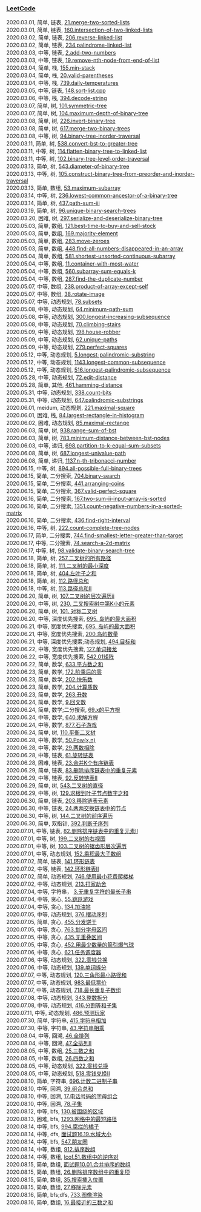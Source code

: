 ### [LeetCode](https://leetcode-cn.com/problemset/all/)  

2020.03.01, 简单, 链表, [21.merge-two-sorted-lists](https://leetcode-cn.com/problems/merge-two-sorted-lists/)  
2020.03.01, 简单, 链表, [160.intersection-of-two-linked-lists](https://leetcode-cn.com/problems/intersection-of-two-linked-lists/)  
2020.03.02, 简单, 链表, [206.reverse-linked-list](https://leetcode-cn.com/problems/reverse-linked-list/)  
2020.03.02, 简单, 链表, [234.palindrome-linked-list](https://leetcode-cn.com/problems/palindrome-linked-list/)  
2020.03.03, 中等, 链表, [2.add-two-numbers](https://leetcode-cn.com/problems/add-two-numbers/)  
2020.03.03, 中等, 链表, [19.remove-nth-node-from-end-of-list](https://leetcode-cn.com/problems/remove-nth-node-from-end-of-list/)  
2020.03.04, 简单, 栈, [155.min-stack](https://leetcode-cn.com/problems/min-stack/)  
2020.03.04, 简单, 栈, [20.valid-parentheses](https://leetcode-cn.com/problems/valid-parentheses/)  
2020.03.04, 中等, 栈, [739.daily-temperatures](https://leetcode-cn.com/problems/daily-temperatures/)  
2020.03.05, 中等, 链表, [148.sort-list.cpp](https://leetcode-cn.com/problems/sort-list)  
2020.03.06, 中等, 栈, [394.decode-string](https://leetcode-cn.com/problems/decode-string/)  
2020.03.07, 简单, 树, [101.symmetric-tree](https://leetcode-cn.com/problems/symmetric-tree/)  
2020.03.07, 简单, 树, [104.maximum-depth-of-binary-tree](https://leetcode-cn.com/problems/maximum-depth-of-binary-tree/)  
2020.03.08, 简单, 树, [226.invert-binary-tree](https://leetcode-cn.com/problems/invert-binary-tree/)  
2020.03.08, 简单, 树, [617.merge-two-binary-trees](https://leetcode-cn.com/problems/merge-two-binary-trees/)  
2020.03.08, 中等, 树, [94.binary-tree-inorder-traversal](https://leetcode-cn.com/problems/binary-tree-inorder-traversal/)  
2020.03.11, 简单, 树, [538.convert-bst-to-greater-tree](https://leetcode-cn.com/problems/convert-bst-to-greater-tree/)  
2020.03.11, 中等, 树, [114.flatten-binary-tree-to-linked-list](https://leetcode-cn.com/problems/flatten-binary-tree-to-linked-list/)  
2020.03.11, 中等, 树, [102.binary-tree-level-order-traversal](https://leetcode-cn.com/problems/binary-tree-level-order-traversal/)  
2020.03.13, 简单, 树, [543.diameter-of-binary-tree](https://leetcode-cn.com/problems/diameter-of-binary-tree/)  
2020.03.13, 中等, 树, [105.construct-binary-tree-from-preorder-and-inorder-traversal](https://leetcode-cn.com/problems/construct-binary-tree-from-preorder-and-inorder-traversal/)  
2020.03.13, 简单, 数组, [53.maximum-subarray](https://leetcode-cn.com/problems/maximum-subarray/)  
2020.03.14, 中等, 树, [236.lowest-common-ancestor-of-a-binary-tree](https://leetcode-cn.com/problems/lowest-common-ancestor-of-a-binary-tree/)  
2020.03.14, 简单, 树, [437.path-sum-iii](https://leetcode-cn.com/problems/path-sum-iii/)  
2020.03.19, 简单, 树, [96.unique-binary-search-trees](https://leetcode-cn.com/problems/unique-binary-search-trees/)  
2020.03.20, 困难, 树, [297.serialize-and-deserialize-binary-tree](https://leetcode-cn.com/problems/serialize-and-deserialize-binary-tree/)  
2020.05.03, 简单, 数组, [121.best-time-to-buy-and-sell-stock](https://leetcode-cn.com/problems/best-time-to-buy-and-sell-stock/)  
2020.05.03, 简单, 数组, [169.majority-element](https://leetcode-cn.com/problems/majority-element/)  
2020.05.03, 简单, 数组, [283.move-zeroes](https://leetcode-cn.com/problems/move-zeroes/)  
2020.05.03, 简单, 数组, [448.find-all-numbers-disappeared-in-an-array](https://leetcode-cn.com/problems/find-all-numbers-disappeared-in-an-array/)  
2020.05.04, 简单, 数组, [581.shortest-unsorted-continuous-subarray](https://leetcode-cn.com/problems/shortest-unsorted-continuous-subarray/)  
2020.05.04, 中等, 数组, [11.container-with-most-water](https://leetcode-cn.com/problems/container-with-most-water/)  
2020.05.04, 中等, 数组, [560.subarray-sum-equals-k](https://leetcode-cn.com/problems/subarray-sum-equals-k/)  
2020.05.04, 中等, 数组, [287.find-the-duplicate-number](https://leetcode-cn.com/problems/find-the-duplicate-number/)  
2020.05.07, 中等, 数组, [238.product-of-array-except-self](https://leetcode-cn.com/problems/product-of-array-except-self/)  
2020.05.07, 中等, 数组, [38.rotate-image](https://leetcode-cn.com/problems/rotate-image/)  
2020.05.07, 中等, 动态规划, [78.subsets](https://leetcode-cn.com/problems/subsets/)  
2020.05.08, 中等, 动态规划, [64.minimum-path-sum](https://leetcode-cn.com/problems/minimum-path-sum/)  
2020.05.08, 中等, 动态规划, [300.longest-increasing-subsequence](https://leetcode-cn.com/problems/longest-increasing-subsequence/)  
2020.05.08, 中等, 动态规划, [70.climbing-stairs](https://leetcode-cn.com/problems/climbing-stairs)  
2020.05.09, 中等, 动态规划, [198.house-robber](https://leetcode-cn.com/problems/house-robber/)  
2020.05.09, 中等, 动态规划, [62.unique-paths](https://leetcode-cn.com/problems/unique-paths/)  
2020.05.09, 中等, 动态规划, [279.perfect-squares](https://leetcode-cn.com/problems/perfect-squares/)  
2020.05.12, 中等, 动态规划, [5.longest-palindromic-substring](https://leetcode-cn.com/problems/longest-palindromic-substring/)  
2020.05.12, 中等, 动态规划, [1143.longest-common-subsequence](https://leetcode-cn.com/problems/longest-common-subsequence/)  
2020.05.12, 中等, 动态规划, [516.longest-palindromic-subsequence](https://leetcode-cn.com/problems/longest-palindromic-subsequence/)  
2020.05.28, 中等, 动态规划, [72.edit-distance](https://leetcode-cn.com/problems/edit-distance/)  
2020.05.28, 简单, 其他, [461.hamming-distance](https://leetcode-cn.com/problems/hamming-distance/)  
2020.05.31, 中等, 动态规划, [338.count-bits](https://leetcode-cn.com/problems/couting-bits)  
2020.05.31, 中等, 动态规划, [647.palindromic-substrings](https://leetcode-cn.com/problems/palindromic-substrings)  
2020.06.01, meidum, 动态规划, [221.maximal-square](https://leetcode-cn.com/problems/maximal-square/)  
2020.06.01, 困难, 栈, [84.largest-rectangle-in-histogram](https://leetcode-cn.com/problems/largest-rectangle-in-histogram/)  
2020.06.02, 困难, 动态规划, [85.maximal-rectange](https://leetcode-cn.com/problems/max-mal-rectange/)  
2020.06.03, 简单, 树, [938.range-sum-of-bst](https://leetcode-cn.com/problems/range-sum-of-bst/)  
2020.06.03, 简单, 树, [783.minimum-distance-between-bst-nodes](https://leetcode-cn.com/problems/minimum-distance-between-bst-nodes/)  
2020.06.03, 中等, 递归, [698.partition-to-k-equal-sum-subsets](https://leetcode-cn.com/problems/partition-to-k-equal-sum-subsets/)  
2020.06.08, 简单, 树, [687.longest-univalue-path](https://leetcode-cn.com/problems/longest-univalue-path/)  
2020.06.08, 简单, 递归, [1137.n-th-tribonacci-number](https://leetcode-cn.com/problems/n-th-tribonacci-number/)  
2020.06.15, 中等, 树, [894.all-possible-full-binary-trees](https://leetcode-cn.com/problems/all-possible-full-binary-trees/)  
2020.06.15, 简单, 二分搜索, [704.binary-search](https://leetcode-cn.com/problems/binary-search/)  
2020.06.15, 简单, 二分搜索, [441.arranging-coins](https://leetcode-cn.com/problems/arranging-coins/)  
2020.06.15, 简单, 二分搜索, [367.valid-perfect-square](https://leetcode-cn.com/problems/valid-perfect-square/)  
2020.06.16, 简单, 二分搜索, [167.two-sum-ii-input-array-is-sorted](https://leetcode-cn.com/problems/two-sum-ii-input-array-is-sorted/)  
2020.06.16, 简单, 二分搜索, [1351.count-negative-numbers-in-a-sorted-matrix](https://leetcode-cn.com/problems/count-negative-numbers-in-a-sorted-matrix/)  
2020.06.16, 简单, 二分搜索, [436.find-right-interval](https://leetcode-cn.com/problems/find-right-interval/)  
2020.06.16, 中等, 树, [222.count-complete-tree-nodes](https://leetcode-cn.com/problems/count-complete-tree-nodes/)  
2020.06.17, 简单, 二分搜索, [744.find-smallest-letter-greater-than-target](https://leetcode-cn.com/problems/find-smallest-letter-greater-than-target/)  
2020.06.17, 中等, 二分搜索, [74.search-a-2d-matrix](https://leetcode-cn.com/problems/search-a-2d-matrix/)  
2020.06.17, 中等, 树, [98.validate-binary-search-tree](https://leetcode-cn.com/problems/validate-binary-search-tree/)  
2020.06.18, 简单, 树, [257.二叉树的所有路径](https://leetcode-cn.com/problems/binary-tree-paths/)  
2020.06.18, 简单, 树, [111.二叉树的最小深度](https://leetcode-cn.com/problems/minimum-depth-of-binary-tree/)  
2020.06.18, 简单, 树, [404.左叶子之和](https://leetcode-cn.com/problems/sum-of-left-leaves/)  
2020.06.18, 简单, 树, [112.路径总和](https://leetcode-cn.com/problems/path-sum/)  
2020.06.18, 中等, 树, [113.路径总和II](https://leetcode-cn.com/problems/path-sum-ii/)  
2020.06.20, 简单, 树, [107.二叉树的层次遍历ii](https://leetcode-cn.com/problems/binary-tree-level-order-traversal-ii/)  
2020.06.20, 中等, 树, [230. 二叉搜索树中第K小的元素](https://leetcode-cn.com/problems/kth-smallest-element-in-a-bst/)  
2020.06.20, 简单, 树, [101. 对称二叉树](https://leetcode-cn.com/problems/symmetric-tree/)  
2020.06.20, 中等, 深度优先搜索, [695. 岛屿的最大面积](https://leetcode-cn.com/problems/max-area-of-island/)  
2020.06.21, 中等, 宽度优先搜索, [695. 岛屿的最大面积](https://leetcode-cn.com/problems/max-area-of-island/)  
2020.06.21, 中等, 宽度优先搜索, [200.岛屿数量](https://leetcode-cn.com/problems/number-of-islands/)  
2020.06.21, 中等, 深度优先搜索;动态规划, [494.目标和](https://leetcode-cn.com/problems/target-sum/)  
2020.06.22, 中等, 宽度优先搜索, [127.单词接龙](https://leetcode-cn.com/problems/word-ladder/)  
2020.06.22, 中等, 宽度优先搜索, [542.01矩阵](https://leetcode-cn.com/problems/01-matrix/)  
2020.06.22, 简单, 数学, [633.平方数之和](https://leetcode-cn.com/problems/sum-of-square-numbers/)  
2020.06.23, 简单, 数学, [172.阶乘后的零](https://leetcode-cn.com/problems/factorial-trailing-zeroes/)  
2020.06.23, 简单, 数学, [202.快乐数](https://leetcode-cn.com/problems/happy-number/)  
2020.06.23, 简单, 数学, [204.计算质数](https://leetcode-cn.com/problems/count-primes/)  
2020.06.23, 简单, 数学, [263.丑数](https://leetcode-cn.com/problems/ugly-number/)  
2020.06.24, 简单, 数学, [9.回文数](https://leetcode-cn.com/problems/palindrome-number/)  
2020.06.24, 简单, 数学;二分搜索, [69.x的平方根](https://leetcode-cn.com/problems/sqrtx/)  
2020.06.24, 中等, 数学, [640.求解方程](https://leetcode-cn.com/problems/solve-the-equation/)  
2020.06.24, 中等, 数学, [877.石子游戏](https://leetcode-cn.com/problems/stone-game/)  
2020.06.24, 简单, 树, [110.平衡二叉树](https://leetcode-cn.com/problems/balanced-binary-tree/)  
2020.06.28, 中等, 数学, [50.Pow(x,n)](https://leetcode-cn.com/problems/powx-n/)  
2020.06.28, 中等, 数学, [29.两数相除](https://leetcode-cn.com/problems/divide-two-integers/)  
2020.06.28, 中等, 链表, [61.旋转链表](https://leetcode-cn.com/problems/rotate-list/)  
2020.06.28, 困难, 链表, [23.合并K个有序链表](https://leetcode-cn.com/problems/merge-k-sorted-lists/)  
2020.06.29, 简单, 链表, [83.删除排序链表中的重复元素](https://leetcode-cn.com/problems/remove-duplicates-from-sorted-list/)  
2020.06.29, 中等, 链表, [92.反转链表II](https://leetcode-cn.com/problems/reverse-linked-list-ii/)  
2020.06.29, 简单, 树, [543.二叉树的直径](https://leetcode-cn.com/problems/diameter-of-binary-tree/)  
2020.06.29, 中等, 树, [129.求根到叶子节点数字之和](https://leetcode-cn.com/problems/sum-root-to-leaf-numbers/)  
2020.06.30, 简单, 链表, [203.移除链表元素](https://leetcode-cn.com/problems/remove-linked-list-elements/)  
2020.06.30, 中等, 链表, [24.两两交换链表中的节点](https://leetcode-cn.com/problems/swap-nodes-in-pairs/)  
2020.06.30, 中等, 树, [144.二叉树的前序遍历](https://leetcode-cn.com/problems/binary-tree-preorder-traversal/)  
2020.06.30, 简单, 双指针, [392.判断子序列](https://leetcode-cn.com/problems/is-subsequence/)  
2020.07.01, 中等, 链表, [82.删除排序链表中的重复元素II](https://leetcode-cn.com/problems/remove-duplicates-from-sorted-list-ii/)  
2020.07.01, 中等, 树, [199.二叉树的右视图](https://leetcode-cn.com/problems/binary-tree-right-side-view/)  
2020.07.01, 中等, 树, [103.二叉树的锯齿形层次遍历](https://leetcode-cn.com/problems/binary-tree-zigzag-level-order-traversal/)  
2020.07.01, 中等, 动态规划, [152.乘积最大子数组](https://leetcode-cn.com/problems/maximum-product-subarray/)  
2020.07.02, 简单, 链表, [141.环形链表](https://leetcode-cn.com/problems/linked-list-cycle/)  
2020.07.02, 中等, 链表, [142.环形链表II](https://leetcode-cn.com/problems/linked-list-cycle-ii/)  
2020.07.02, 简单, 动态规划, [746.使用最小花费爬楼梯](https://leetcode-cn.com/problems/min-cost-climbing-stairs/)  
2020.07.02, 中等, 动态规划, [213.打家劫舍](https://leetcode-cn.com/problems/house-robber-ii/)  
2020.07.04, 中等, 字符串， [3.无重复字符的最长子串](https://leetcode-cn.com/problems/longest-substring-without-repeating-characters/)  
2020.07.04, 中等, 贪心, [55.跳跃游戏](https://leetcode-cn.com/problems/jump-game/)  
2020.07.04, 中等, 贪心, [134.加油站](https://leetcode-cn.com/problems/gas-station/)  
2020.07.05, 中等, 动态规划, [376.摆动序列](https://leetcode-cn.com/problems/wiggle-subsequence/)  
2020.07.05, 简单, 贪心, [455.分发饼干](https://leetcode-cn.com/problems/assign-cookies/)  
2020.07.05, 中等, 贪心, [763.划分字母区间](https://leetcode-cn.com/problems/partition-labels/)  
2020.07.05, 中等, 贪心, [435.无重叠区间](https://leetcode-cn.com/problems/non-overlapping-intervals/)  
2020.07.05, 中等, 贪心, [452.用最少数量的箭引爆气球](https://leetcode-cn.com/problems/minimum-number-of-arrows-to-burst-balloons/)  
2020.07.06, 中等, 贪心, [621.任务调度器](https://leetcode-cn.com/problems/task-scheduler/)  
2020.07.06, 中等, 动态规划, [322.零钱兑换](https://leetcode-cn.com/problems/coin-change/)  
2020.07.06, 中等, 动态规划, [139.单词拆分](https://leetcode-cn.com/problems/word-break/)  
2020.07.07, 中等, 动态规划, [120.三角形最小路径和](https://leetcode-cn.com/problems/triangle/)  
2020.07.07, 中等, 动态规划, [983.最低票价](https://leetcode-cn.com/problems/minimum-cost-for-tickets/)  
2020.07.07, 中等, 动态规划, [718.最长重复子数组](https://leetcode-cn.com/problems/maximum-length-of-repeated-subarray/)   
2020.07.08, 中等, 动态规划, [343.整数拆分](https://leetcode-cn.com/problems/integer-break/)  
2020.07.08, 中等, 动态规划, [416.分割等和子集](https://leetcode-cn.com/problems/partition-equal-subset-sum/)  
2020.07.11, 中等, 动态规划, [486.预测玩家](https://leetcode-cn.com/problems/predict-the-winner/)  
2020.07.30, 简单, 字符串, [415.字符串相加](https://leetcode-cn.com/problems/add-strings/)  
2020.07.30, 中等, 字符串, [43.字符串相乘](https://leetcode-cn.com/problems/multiply-strings/)  
2020.08.04, 中等, 回溯, [46.全排列](https://leetcode-cn.com/problems/permutations/)  
2020.08.04, 中等, 回溯, [47.全排列II](https://leetcode-cn.com/problems/permutations-ii/)  
2020.08.05, 中等, 数组, [25.三数之和](https://leetcode-cn.com/problems/3sum/)  
2020.08.05, 中等, 数组, [26.四数之和](https://leetcode-cn.com/problems/4sum/)  
2020.08.05, 中等, 动态规划, [322.零钱兑换](https://leetcode-cn.com/problems/coin-change/)  
2020.08.05, 中等, 动态规划, [518.零钱兑换II](https://leetcode-cn.com/problems/coin-change-2/)  
2020.08.10, 简单, 字符串, [696.计数二进制子串](https://leetcode-cn.com/problems/count-binary-substrings/)  
2020.08.10, 中等, 回溯, [39.组合总和](https://leetcode-cn.com/problems/combination-sum/)  
2020.08.10, 中等, 回溯, [17.电话号码的字母组合](https://leetcode-cn.com/problems/letter-combinations-of-a-phone-number/)  
2020.08.10, 中等, 回溯, [78.子集](https://leetcode-cn.com/problems/subsets/)  
2020.08.12, 中等, bfs, [130.被围绕的区域](https://leetcode-cn.com/problems/surrounded-regions/)  
2020.08.13, 困难, bfs, [1293.网格中的最短路径](https://leetcode-cn.com/problems/shortest-path-in-a-grid-with-obstacles-elimination/)  
2020.08.14, 中等, bfs, [994.腐烂的橘子](https://leetcode-cn.com/problems/rotting-oranges/)  
2020.08.14, 中等, dfs, [面试题16.19.水域大小](https://leetcode-cn.com/problems/pond-sizes-lcci/)  
2020.08.14, 中等, bfs, [547.朋友圈](https://leetcode-cn.com/problems/friend-circles/)  
2020.08.14, 中等, 数组, [912.排序数组](https://leetcode-cn.com/problems/sort-an-array/)  
2020.08.14, 中等, 数组, [lcof.51.数组中的逆序对](https://leetcode-cn.com/problems/shu-zu-zhong-de-ni-xu-dui-lcof/)  
2020.08.15, 简单, 数组, [面试题10.01.合并排序的数组](https://leetcode-cn.com/problems/sorted-merge-lcci/)    
2020.08.15, 简单, 数组, [26.删除排序数组中的重复项](https://leetcode-cn.com/problems/remove-duplicates-from-sorted-array/)  
2020.08.15, 简单, 数组, [35.搜索插入位置](https://leetcode-cn.com/problems/search-insert-position/)  
2020.08.15, 简单, 数组, [27.移除元素](https://leetcode-cn.com/problems/remove-element/)  
2020.08.16, 简单, bfs;dfs, [733.图像渲染](https://leetcode-cn.com/problems/flood-fill/)  
2020.08.16, 简单, 数组, [16.最接近的三数之和](https://leetcode-cn.com/problems/3sum-closest/)  
